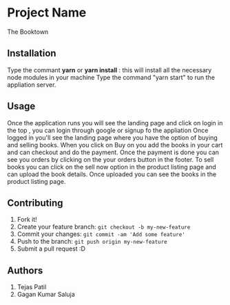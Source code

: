 # Project Name

The Booktown

## Installation

Type the commant **yarn** or **yarn install**  : this will install all the necessary node modules in your machine
Type the command "yarn start" to run the appliation server.

## Usage

Once the application runs you will see the landing page and click on login in the top , you can login through google or signup fo the appliation
Once logged in you'll see the landing page where you have the option of buying and selling books. 
When you click on Buy on you add the books in your cart and can checkout and do the payment.
Once the payment is done you can see you orders by clicking on the your orders button in the footer.
To sell books you can click on the sell now option in the product listing page and can upload the book details.
Once uploaded you can see the books in the product listing page.

## Contributing

1. Fork it!
2. Create your feature branch: `git checkout -b my-new-feature`
3. Commit your changes: `git commit -am 'Add some feature'`
4. Push to the branch: `git push origin my-new-feature`
5. Submit a pull request :D



## Authors
1. Tejas Patil
2. Gagan Kumar Saluja









